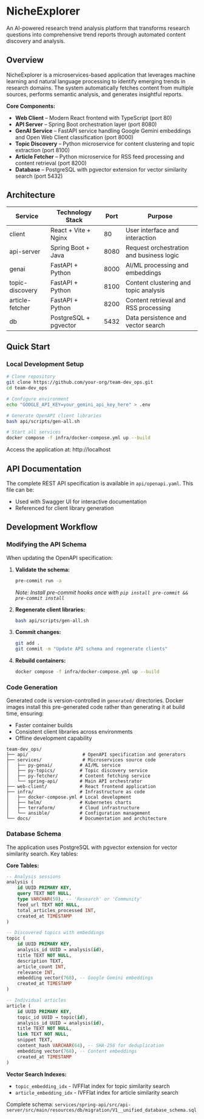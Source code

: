 # NicheExplorer

An AI-powered research trend analysis platform that transforms research questions into comprehensive trend reports through automated content discovery and analysis.

## Overview

NicheExplorer is a microservices-based application that leverages machine learning and natural language processing to identify emerging trends in research domains. The system automatically fetches content from multiple sources, performs semantic analysis, and generates insightful reports.

**Core Components:**
- **Web Client** – Modern React frontend with TypeScript (port 80)
- **API Server** – Spring Boot orchestration layer (port 8080)
- **GenAI Service** – FastAPI service handling Google Gemini embeddings and Open Web Client classification (port 8000)
- **Topic Discovery** – Python microservice for content clustering and topic extraction (port 8100)
- **Article Fetcher** – Python microservice for RSS feed processing and content retrieval (port 8200)
- **Database** – PostgreSQL with pgvector extension for vector similarity search (port 5432)

## Architecture

| Service | Technology Stack | Port | Purpose |
|---------|------------------|------|---------|
| client | React + Vite + Nginx | 80 | User interface and interaction |
| api-server | Spring Boot + Java | 8080 | Request orchestration and business logic |
| genai | FastAPI + Python | 8000 | AI/ML processing and embeddings |
| topic-discovery | FastAPI + Python | 8100 | Content clustering and topic analysis |
| article-fetcher | FastAPI + Python | 8200 | Content retrieval and RSS processing |
| db | PostgreSQL + pgvector | 5432 | Data persistence and vector search |

## Quick Start

### Local Development Setup

```bash
# Clone repository
git clone https://github.com/your-org/team-dev_ops.git
cd team-dev_ops

# Configure environment
echo "GOOGLE_API_KEY=your_gemini_api_key_here" > .env

# Generate OpenAPI client libraries
bash api/scripts/gen-all.sh

# Start all services
docker compose -f infra/docker-compose.yml up --build
```

Access the application at: http://localhost

## API Documentation

The complete REST API specification is available in `api/openapi.yaml`. This file can be:
- Used with Swagger UI for interactive documentation
- Referenced for client library generation

## Development Workflow

### Modifying the API Schema

When updating the OpenAPI specification:

1. **Validate the schema:**
   ```bash
   pre-commit run -a
   ```
   *Note: Install pre-commit hooks once with `pip install pre-commit && pre-commit install`*

2. **Regenerate client libraries:**
   ```bash
   bash api/scripts/gen-all.sh
   ```

3. **Commit changes:**
   ```bash
   git add .
   git commit -m "Update API schema and regenerate clients"
   ```

4. **Rebuild containers:**
   ```bash
   docker compose -f infra/docker-compose.yml up --build
   ```

### Code Generation

Generated code is version-controlled in `generated/` directories. Docker images install this pre-generated code rather than generating it at build time, ensuring:
- Faster container builds
- Consistent client libraries across environments
- Offline development capability


```
team-dev_ops/
├── api/                    # OpenAPI specification and generators
├── services/               # Microservices source code
│   ├── py-genai/          # AI/ML service
│   ├── py-topics/         # Topic discovery service
│   ├── py-fetcher/        # Content fetching service
│   └── spring-api/        # Main API orchestrator
├── web-client/            # React frontend application
├── infra/                 # Infrastructure as code
│   ├── docker-compose.yml # Local development
│   ├── helm/              # Kubernetes charts
│   ├── terraform/         # Cloud infrastructure
│   └── ansible/           # Configuration management
└── docs/                  # Documentation and architecture
```


### Database Schema

The application uses PostgreSQL with pgvector extension for vector similarity search. Key tables:

**Core Tables:**
```sql
-- Analysis sessions
analysis (
    id UUID PRIMARY KEY,
    query TEXT NOT NULL,
    type VARCHAR(50), -- 'Research' or 'Community'
    feed_url TEXT NOT NULL,
    total_articles_processed INT,
    created_at TIMESTAMP
)

-- Discovered topics with embeddings
topic (
    id UUID PRIMARY KEY,
    analysis_id UUID → analysis(id),
    title TEXT NOT NULL,
    description TEXT,
    article_count INT,
    relevance INT,
    embedding vector(768), -- Google Gemini embeddings
    created_at TIMESTAMP
)

-- Individual articles
article (
    id UUID PRIMARY KEY,
    topic_id UUID → topic(id),
    analysis_id UUID → analysis(id),
    title TEXT NOT NULL,
    link TEXT NOT NULL,
    snippet TEXT,
    content_hash VARCHAR(64), -- SHA-256 for deduplication
    embedding vector(768), -- Content embeddings
    created_at TIMESTAMP
)
```

**Vector Search Indexes:**
- `topic_embedding_idx` - IVFFlat index for topic similarity search
- `article_embedding_idx` - IVFFlat index for article similarity search

Complete schema: `services/spring-api/src/api-server/src/main/resources/db/migration/V1__unified_database_schema.sql`
